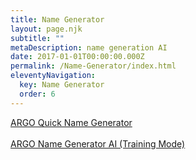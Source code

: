 ```yaml
---
title: Name Generator
layout: page.njk
subtitle: ""
metaDescription: name generation AI
date: 2017-01-01T00:00:00.000Z
permalink: /Name-Generator/index.html
eleventyNavigation:
  key: Name Generator
  order: 6
---
```


<a href="https://colab.research.google.com/drive/16flDDiVnOTcocdOTxD5NLTtmR_JPkK0M?usp=sharing" target="_blank">ARGO Quick Name Generator</a><br><br><a href="https://colab.research.google.com/drive/19t8f7de__eX7pLMw7bIigw0M_3_JTuBD?usp=sharing" target="_blank">ARGO Name Generator AI (Training Mode)</a></h5>

